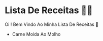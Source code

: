 # Lista De Receitas :cook:

Oi ! Bem Vindo Ao Minha Lista De Receitas :wave:

- Carne Moida Ao Molho


